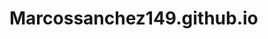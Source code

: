 # Marcossanchez149.github.io
<!DOCTYPE html>
<html lang="es">
<head>
  <meta charset="utf-8">
  <title>HTML</title>
  <meta name="viewport" content="width=device-width, initial-scale=1.0">
  <link rel="stylesheet" href="estilo.css">
</head>
 
<body>
  <p></p>
</body>
</html>
